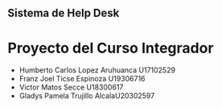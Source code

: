 ## Sistema de Help Desk
# Proyecto del Curso Integrador
- Humberto Carlos Lopez Aruhuanca U17102529
- Franz Joel Ticse Espinoza U19306716
- Victor Matos Secce U18300617
- Gladys Pamela Trujillo AlcalaU20302597

